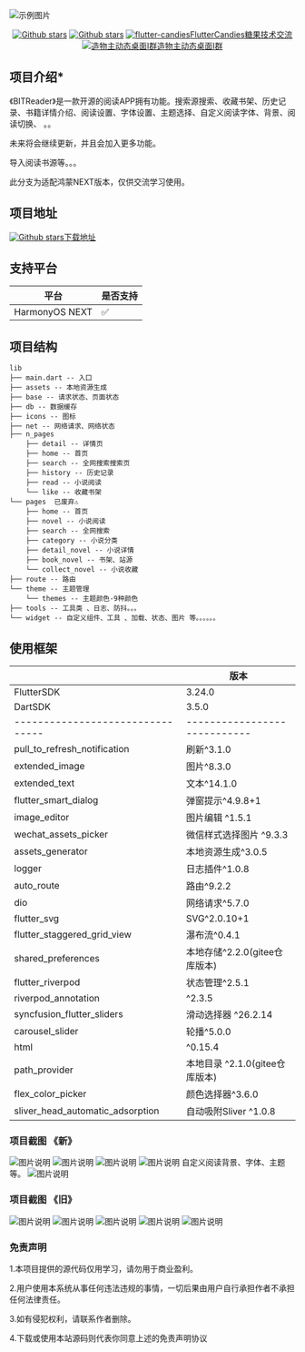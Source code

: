 ![示例图片](https://m.qpic.cn/psc?/V13kbO6L1NnSEN/LiySpxowE0yeWXwBdXN*STQ.Aqq*ouV8lzjkVT0hQzfHSa8Cw3Teo5Lt5YnKhxap1gzFFdwJHMxLJRyCdr4KIhlvFs0Hri7JBdfKPDOubiQ!/b&bo=AAqQAQAKkAEFFzQ!&rf=viewer_4)

<p align="center">
    <a href='https://github.com/fluttercandies/flutter_novel'><img alt="Github stars" src="https://img.shields.io/github/stars/fluttercandies/flutter_novel?logo=github"></a>
    <a href='https://github.com/fluttercandies/flutter_novel'><img alt="Github stars" src="https://img.shields.io/github/forks/fluttercandies/flutter_novel?logo=github"></a>
    <a target="_blank" href="https://jq.qq.com/?_wv=1027&k=5bcc0gy"><img border="0" src="https://pub.idqqimg.com/wpa/images/group.png" alt="flutter-candies" title="flutter-candies">FlutterCandies糖果技术交流</a>
    <a target="_blank" href="https://qm.qq.com/cgi-bin/qm/qr?k=mYfvheURi3cqPskrWXaLddE5MyslIIy8&jump_from=webapi&authKey=pGJ8ddoO9qrnRY0AKs7pEML06J4s02WaJRs0KDJsDQju9kw8GYX0WevrACX96c8o"><img border="0" src="https://pub.idqqimg.com/wpa/images/group.png" alt="造物主动态桌面Ⅰ群" title="造物主动态桌面Ⅰ群">造物主动态桌面Ⅰ群</a>
</p>

## 项目介绍*

《BITReader》是一款开源的阅读APP拥有功能。搜索源搜索、收藏书架、历史记录、书籍详情介绍、阅读设置、字体设置、主题选择、自定义阅读字体、背景、阅读切换、 。。

未来将会继续更新，并且会加入更多功能。

导入阅读书源等。。。

此分支为适配鸿蒙NEXT版本，仅供交流学习使用。

## 项目地址

<a href='https://github.com/7-bit11/novel_flutter_bit_source'><img alt="Github stars" src="https://img.shields.io/github/stars/7-bit11/novel_flutter_bit_source?logo=github">下载地址</a>

## 支持平台

| 平台                           | 是否支持
|------------------------------- | ---------------------------
| HarmonyOS NEXT                       |  ✅


## 项目结构

```
lib
├── main.dart -- 入口
├── assets -- 本地资源生成
├── base -- 请求状态、页面状态
├── db -- 数据缓存
├── icons -- 图标
├── net -- 网络请求、网络状态
├── n_pages
    ├── detail -- 详情页
    ├── home -- 首页
    ├── search -- 全网搜索搜索页
    ├── history -- 历史记录 
    ├── read -- 小说阅读 
    └── like -- 收藏书架
└── pages  已废弃⚠
    ├── home -- 首页
    ├── novel -- 小说阅读
    ├── search -- 全网搜索
    ├── category -- 小说分类
    ├── detail_novel -- 小说详情
    ├── book_novel -- 书架、站源
    └── collect_novel -- 小说收藏
├── route -- 路由
└── theme -- 主题管理
    └── themes -- 主题颜色-9种颜色
├── tools -- 工具类 、日志、防抖。。。
└── widget -- 自定义组件、工具 、加载、状态、图片 等。。。。。。
```

## 使用框架

|                                | 版本
|------------------------------- | ---------------------------
| FlutterSDK                     |  3.24.0
| DartSDK                        |  3.5.0
|--------------------------------|----------------------------
| pull_to_refresh_notification   |  刷新^3.1.0
| extended_image                 |  图片^8.3.0
| extended_text                  |  文本^14.1.0
| flutter_smart_dialog           |  弹窗提示^4.9.8+1
| image_editor                   |  图片编辑 ^1.5.1
| wechat_assets_picker           |  微信样式选择图片 ^9.3.3
| assets_generator               |  本地资源生成^3.0.5
| logger                         |  日志插件^1.0.8
| auto_route                     |  路由^9.2.2
| dio                            |  网络请求^5.7.0
| flutter_svg                    |  SVG^2.0.10+1
| flutter_staggered_grid_view    |  瀑布流^0.4.1
| shared_preferences             |  本地存储^2.2.0(gitee仓库版本)
| flutter_riverpod               |  状态管理^2.5.1
| riverpod_annotation            |  ^2.3.5
| syncfusion_flutter_sliders     |  滑动选择器 ^26.2.14
| carousel_slider                |  轮播^5.0.0
| html                           |  ^0.15.4
| path_provider                  |  本地目录 ^2.1.0(gitee仓库版本)
| flex_color_picker              |  颜色选择器^3.6.0
| sliver_head_automatic_adsorption| 自动吸附Sliver ^1.0.8

### 项目截图 《新》

![图片说明](./md/57_1x_shots_so.png)
![图片说明](./md/729_1x_shots_so.png)
![图片说明](./md/360_1x_shots_so.png)
![图片说明](./md/300_1x_shots_so.png)
自定义阅读背景、字体、主题等。
![图片说明](./md/402_1x_shots_so.png)
### 项目截图 《旧》

![图片说明](./md/488_1x_shots_so.png)
![图片说明](./md/660_1x_shots_so.png)
![图片说明](./md/970_1x_shots_so.png)
![图片说明](./md/300_1x_shots_so.png)
![图片说明](./md/305shots_so.png)

### 免责声明

1.本项目提供的源代码仅用学习，请勿用于商业盈利。

2.用户使用本系统从事任何违法违规的事情，一切后果由用户自行承担作者不承担任何法律责任。

3.如有侵犯权利，请联系作者删除。

4.下载或使用本站源码则代表你同意上述的免责声明协议
